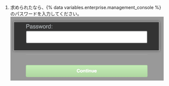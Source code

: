 1. 求められたなら、{% data variables.enterprise.management_console %}のパスワードを入力してください。 ![{% data variables.enterprise.management_console %}のロック解除画面](/assets/images/enterprise/management-console/unlock-password.png)
